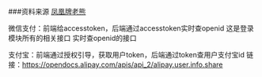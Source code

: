 
###资料来源
[凤凰牌老熊](!http://doc.cocolian.cn)


微信支付：前端给accesstoken，后端通过accesstoken实时查openid
  这是登录模块所有的相关接口
  实时查openid的接口

支付宝：前端通过授权引导，获取用户token，后端通过token查用户支付宝id
链接：https://opendocs.alipay.com/apis/api_2/alipay.user.info.share
